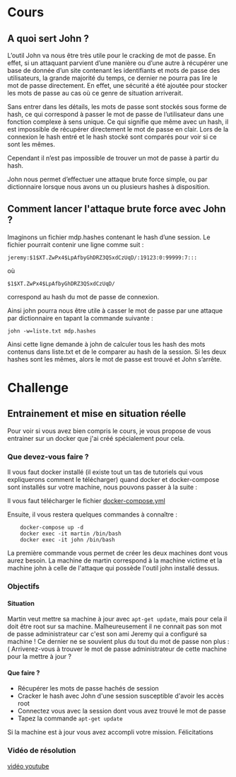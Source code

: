 # Cours

## A quoi sert John ?

L’outil John va nous être très utile pour le cracking de mot de passe. En effet, si un attaquant parvient d’une manière ou d’une autre à récupérer une base de donnée d’un site contenant les identifiants et mots de passe des utilisateurs, la grande majorité du temps, ce dernier ne pourra pas lire le mot de passe directement. En effet, une sécurité a été ajoutée pour stocker les mots de passe au cas où ce genre de situation arriverait.

Sans entrer dans les détails, les mots de passe sont stockés sous forme de hash, ce qui correspond à passer le mot de passe de l’utilisateur dans une fonction complexe à sens unique. Ce qui signifie que même avec un hash, il est impossible de récupérer directement le mot de passe en clair. Lors de la connexion le hash entré et le hash stocké sont comparés pour voir si ce sont les mêmes.

Cependant il n’est pas impossible de trouver un mot de passe à partir du hash.

John nous permet d’effectuer une attaque brute force simple, ou par dictionnaire lorsque nous avons un ou plusieurs hashes à disposition.

## Comment lancer l'attaque brute force avec John ?

Imaginons un fichier mdp.hashes contenant le hash d’une session. Le fichier pourrait contenir une ligne comme suit : 

```
jeremy:$1$XT.ZwPx4$LpAfbyGhDRZ3QSxdCzUqD/:19123:0:99999:7:::
```

où

```
$1$XT.ZwPx4$LpAfbyGhDRZ3QSxdCzUqD/
```

correspond au hash du mot de passe de connexion.

Ainsi john pourra nous être utile à casser le mot de passe par une attaque par dictionnaire en tapant la commande suivante :

```shell
john -w=liste.txt mdp.hashes
```

Ainsi cette ligne demande à john de calculer tous les hash des mots contenus dans liste.txt et de le comparer au hash de la session. Si les deux hashes sont les mêmes, alors le mot de passe est trouvé et John s’arrête.

# Challenge

## Entrainement et mise en situation réelle

Pour voir si vous avez bien compris le cours, je vous propose de vous entrainer sur un docker que j'ai créé spécialement pour cela.

### Que devez-vous faire ?

Il vous faut docker installé (il existe tout un tas de tutoriels qui vous expliquerons comment le télécharger)
quand docker et docker-compose sont installés sur votre machine, nous pouvons passer à la suite : 

Il vous faut télécharger le fichier [docker-compose.yml](./john-the-ripper/docker-compose.yml)

Ensuite, il vous restera quelques commandes à connaître : 


```shell
    docker-compose up -d
    docker exec -it martin /bin/bash
    docker exec -it john /bin/bash
```

La première commande vous permet de créer les deux machines dont vous aurez besoin. La machine de martin correspond à la machine victime et la machine john à celle de l'attaque qui possède l'outil john installé dessus.

### Objectifs

#### Situation
Martin veut mettre sa machine à jour avec ```apt-get update```, mais pour cela il doit être root sur sa machine. Malheureusement il ne connait pas son mot de passe administrateur car c'est son ami Jeremy qui a configuré sa machine ! Ce dernier ne se souvient plus du tout du mot de passe non plus :( Arriverez-vous à trouver le mot de passe administrateur de cette machine pour la mettre à jour ?

#### Que faire ?
* Récupérer les mots de passe hachés de session
* Cracker le hash avec John d'une session susceptible d'avoir les accès root
* Connectez vous avec la session dont vous avez trouvé le mot de passe
* Tapez la commande ```apt-get update```

Si la machine est à jour vous avez accompli votre mission. Félicitations

### Vidéo de résolution
[vidéo youtube](https://youtu.be/5X0gQ5gLaO0)